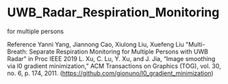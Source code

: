 # UWB_Radar_Respiration_Monitoring
for multiple persons


Reference
Yanni Yang, Jiannong Cao, Xiulong Liu, Xuefeng Liu "Multi-Breath: Separate Respiration Monitoring for Multiple Persons with UWB Radar" in Proc IEEE 2019
L. Xu, C. Lu, Y. Xu, and J. Jia, “Image smoothing via l0 gradient minimization,” ACM Transactions on Graphics (TOG), vol. 30, no. 6, p. 174, 2011.
(https://github.com/gionuno/l0_gradient_minimization)
